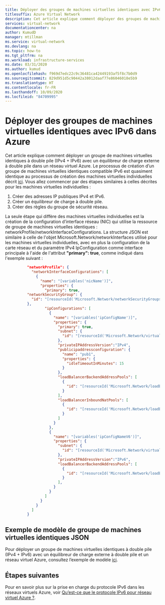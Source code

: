 ```yaml
---
title: Déployer des groupes de machines virtuelles identiques avec IPv6 dans Azure
titlesuffix: Azure Virtual Network
description: Cet article explique comment déployer des groupes de machines virtuelles identiques avec IPv6 dans un réseau virtuel Azure.
services: virtual-network
documentationcenter: na
author: KumudD
manager: mtillman
ms.service: virtual-network
ms.devlang: na
ms.topic: how-to
ms.tgt_pltfrm: na
ms.workload: infrastructure-services
ms.date: 03/31/2020
ms.author: kumud
ms.openlocfilehash: f969d7edc22c9c36481ca42449193af5f8c7b0d9
ms.sourcegitcommit: 829d951d5c90442a38012daaf77e86046018e5b9
ms.translationtype: HT
ms.contentlocale: fr-FR
ms.lasthandoff: 10/09/2020
ms.locfileid: "84709995"
---
```

# <a name="deploy-virtual-machine-scale-sets-with-ipv6-in-azure"></a>Déployer des groupes de machines virtuelles identiques avec IPv6 dans Azure

Cet article explique comment déployer un groupe de machines virtuelles identiques à double pile (IPv4 + IPv6) avec un équilibreur de charge externe à double pile dans un réseau virtuel Azure. Le processus de création d’un groupe de machines virtuelles identiques compatible IPv6 est quasiment identique au processus de création des machines virtuelles individuelles décrit [ici](ipv6-configure-standard-load-balancer-template-json.md). Vous allez commencer par des étapes similaires à celles décrites pour les machines virtuelles individuelles :
1.    Créer des adresses IP publiques IPv4 et IPv6.
2.    Créer un équilibreur de charge à double pile.  
3.    Créer des règles du groupe de sécurité réseau.  

La seule étape qui diffère des machines virtuelles individuelles est la création de la configuration d’interface réseau (NIC) qui utilise la ressource de groupe de machines virtuelles identiques : networkProfile/networkInterfaceConfigurations. La structure JSON est similaire à celle de l'objet Microsoft.Network/networkInterfaces utilisé pour les machines virtuelles individuelles, avec en plus la configuration de la carte réseau et du paramètre IPv4 IpConfiguration comme interface principale à l'aide de l'attribut **"primary": true**, comme indiqué dans l'exemple suivant :

```json
          "networkProfile": {
            "networkInterfaceConfigurations": [
              {
                "name": "[variables('nicName')]",
                "properties": {
                  "primary": true,
          "networkSecurityGroup": {
            "id": "[resourceId('Microsoft.Network/networkSecurityGroups','VmssNsg')]"
          },                  
                  "ipConfigurations": [
                    {
                      "name": "[variables('ipConfigName')]",
                      "properties": {
                        "primary": true,
                        "subnet": {
                          "id": "[resourceId('Microsoft.Network/virtualNetworks/subnets', 'MyvirtualNetwork','Mysubnet')]"
                        },
                        "privateIPAddressVersion":"IPv4",                       
                        "publicipaddressconfiguration": {
                          "name": "pub1",
                          "properties": {
                            "idleTimeoutInMinutes": 15
                          }
                        },
                        "loadBalancerBackendAddressPools": [
                          {
                            "id": "[resourceId('Microsoft.Network/loadBalancers/backendAddressPools', 'loadBalancer', 'bePool'))]"
                          }
                        ],
                        "loadBalancerInboundNatPools": [
                          {
                            "id": "[resourceId('Microsoft.Network/loadBalancers/inboundNatPools', 'loadBalancer', 'natPool')]"
                          }
                        ]
                      }
                    },
                    {
                      "name": "[variables('ipConfigNameV6')]",
                      "properties": {
                        "subnet": {
                          "id": "[resourceId('Microsoft.Network/virtualNetworks/subnets','MyvirtualNetwork','Mysubnet')]"
                        },
                        "privateIPAddressVersion":"IPv6",
                        "loadBalancerBackendAddressPools": [
                          {
                            "id": "[resourceId('Microsoft.Network/loadBalancers/backendAddressPools', 'loadBalancer','bePoolv6')]"
                          }
                        ],                        
                      }
                    }
                  ]
                }
              }
            ]
          }

```


## <a name="sample-virtual-machine-scale-set-template-json"></a>Exemple de modèle de groupe de machines virtuelles identiques JSON

Pour déployer un groupe de machines virtuelles identiques à double pile (IPv4 + IPv6) avec un équilibreur de charge externe à double pile et un réseau virtuel Azure, consultez l’exemple de modèle [ici](https://azure.microsoft.com/resources/templates/ipv6-in-vnet-vmss/).
## <a name="next-steps"></a>Étapes suivantes

Pour en savoir plus sur la prise en charge du protocole IPv6 dans les réseaux virtuels Azure, voir [Qu’est-ce que le protocole IPv6 pour réseau virtuel Azure ?](ipv6-overview.md).
